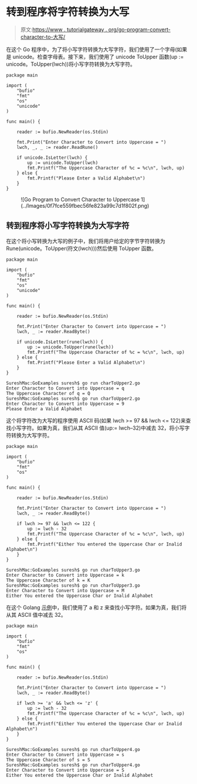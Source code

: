 # 转到程序将字符转换为大写

> 原文:[https://www . tutorialgateway . org/go-program-convert-character-to-大写/](https://www.tutorialgateway.org/go-program-to-convert-character-to-uppercase/)

在这个 Go 程序中，为了将小写字符转换为大写字符，我们使用了一个字母(如果是 unicode。检查字母表。接下来，我们使用了 unicode ToUpper 函数(up := unicode。ToUpper(lwch))将小写字符转换为大写字符。

```
package main

import (
    "bufio"
    "fmt"
    "os"
    "unicode"
)

func main() {

    reader := bufio.NewReader(os.Stdin)

    fmt.Print("Enter Character to Convert into Uppercase = ")
    lwch, _, _ := reader.ReadRune()

    if unicode.IsLetter(lwch) {
        up := unicode.ToUpper(lwch)
        fmt.Printf("The Uppercase Character of %c = %c\n", lwch, up)
    } else {
        fmt.Printf("Please Enter a Valid Alphabet\n")
    }
}
```

<figure class="wp-block-image size-large">![Go Program to Convert Character to Uppercase 1](../Images/0f7fce559fbec56fe823a99c7d1f802f.png)</figure>

## 转到程序将小写字符转换为大写字符

在这个将小写转换为大写的例子中，我们将用户给定的字节字符转换为 Rune(unicode。ToUpper(符文(lwch)))然后使用 ToUpper 函数。

```
package main

import (
    "bufio"
    "fmt"
    "os"
    "unicode"
)

func main() {

    reader := bufio.NewReader(os.Stdin)

    fmt.Print("Enter Character to Convert into Uppercase = ")
    lwch, _ := reader.ReadByte()

    if unicode.IsLetter(rune(lwch)) {
        up := unicode.ToUpper(rune(lwch))
        fmt.Printf("The Uppercase Character of %c = %c\n", lwch, up)
    } else {
        fmt.Printf("Please Enter a Valid Alphabet\n")
    }
}
```

```
SureshMac:GoExamples suresh$ go run charToUpper2.go
Enter Character to Convert into Uppercase = q
The Uppercase Character of q = Q
SureshMac:GoExamples suresh$ go run charToUpper2.go
Enter Character to Convert into Uppercase = 9
Please Enter a Valid Alphabet
```

这个将字符改为大写的程序使用 ASCII 码(如果 lwch >= 97 && lwch <= 122)来查找小写字符。如果为真，我们从其 ASCII 值(up:= lwch–32)中减去 32，将小写字符转换为大写字符。

```
package main

import (
    "bufio"
    "fmt"
    "os"
)

func main() {

    reader := bufio.NewReader(os.Stdin)

    fmt.Print("Enter Character to Convert into Uppercase = ")
    lwch, _ := reader.ReadByte()

    if lwch >= 97 && lwch <= 122 {
        up := lwch - 32
        fmt.Printf("The Uppercase Character of %c = %c\n", lwch, up)
    } else {
        fmt.Printf("Either You entered the Uppercase Char or Inalid Alphabet\n")
    }
}
```

```
SureshMac:GoExamples suresh$ go run charToUpper3.go
Enter Character to Convert into Uppercase = k
The Uppercase Character of k = K
SureshMac:GoExamples suresh$ go run charToUpper3.go
Enter Character to Convert into Uppercase = M
Either You entered the Uppercase Char or Inalid Alphabet
```

在这个 Golang [示例](https://www.tutorialgateway.org/go-programs/)中，我们使用了 a 和 z 来查找小写字符。如果为真，我们将从其 ASCII 值中减去 32。

```
package main

import (
    "bufio"
    "fmt"
    "os"
)

func main() {

    reader := bufio.NewReader(os.Stdin)

    fmt.Print("Enter Character to Convert into Uppercase = ")
    lwch, _ := reader.ReadByte()

    if lwch >= 'a' && lwch <= 'z' {
        up := lwch - 32
        fmt.Printf("The Uppercase Character of %c = %c\n", lwch, up)
    } else {
        fmt.Printf("Either You entered the Uppercase Char or Inalid Alphabet\n")
    }
}
```

```
SureshMac:GoExamples suresh$ go run charToUpper4.go
Enter Character to Convert into Uppercase = s
The Uppercase Character of s = S
SureshMac:GoExamples suresh$ go run charToUpper4.go
Enter Character to Convert into Uppercase = S
Either You entered the Uppercase Char or Inalid Alphabet
```